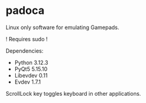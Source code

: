 # padoca

Linux only software for emulating Gamepads.

! Requires sudo !

Dependencies:
* Python 3.12.3
* PyQt5 5.15.10
* Libevdev 0.11
* Evdev 1.7.1
  

ScrollLock key toggles keyboard in other applications.
